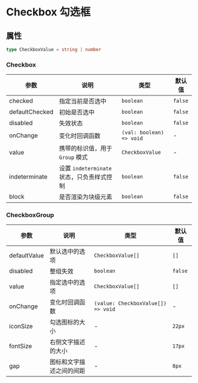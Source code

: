 # Checkbox 勾选框

<code src="./demos/index.tsx"></code>

## 属性

```ts | pure
type CheckboxValue = string | number
```

### Checkbox

| 参数           | 说明                                         | 类型                                                            | 默认值  |
| -------------- | -------------------------------------------- | --------------------------------------------------------------- | ------- |
| checked        | 指定当前是否选中                             | `boolean`                                                       | `false` |
| defaultChecked | 初始是否选中                                 | `boolean`                                                       | `false` |
| disabled       | 失效状态                                     | `boolean`                                                       | `false` |
| onChange       | 变化时回调函数                               | `(val: boolean) => void`                                        | -       |
| value          | 携带的标识值，用于 `Group` 模式              | `CheckboxValue`                                                 | -       |
| indeterminate  | 设置 `indeterminate` 状态，只负责样式控制    | `boolean`                                                       | `false` |
| block          | 是否渲染为块级元素                           | `boolean`                                                       | `false` |


### CheckboxGroup

| 参数         | 说明           | 类型                               | 默认值  |
| ------------ | -------------- | ---------------------------------- | ------- |
| defaultValue | 默认选中的选项 | `CheckboxValue[]`                  | `[]`    |
| disabled     | 整组失效       | `boolean`                          | `false` |
| value        | 指定选中的选项 | `CheckboxValue[]`                  | `[]`    |
| onChange     | 变化时回调函数 | `(value: CheckboxValue[]) => void` | -       |
| iconSize | 勾选图标的大小      | -     | `22px` |
| fontSize | 右侧文字描述的大小   | -    | `17px` |
| gap       | 图标和文字描述之间的间距 | - | `8px`  |


